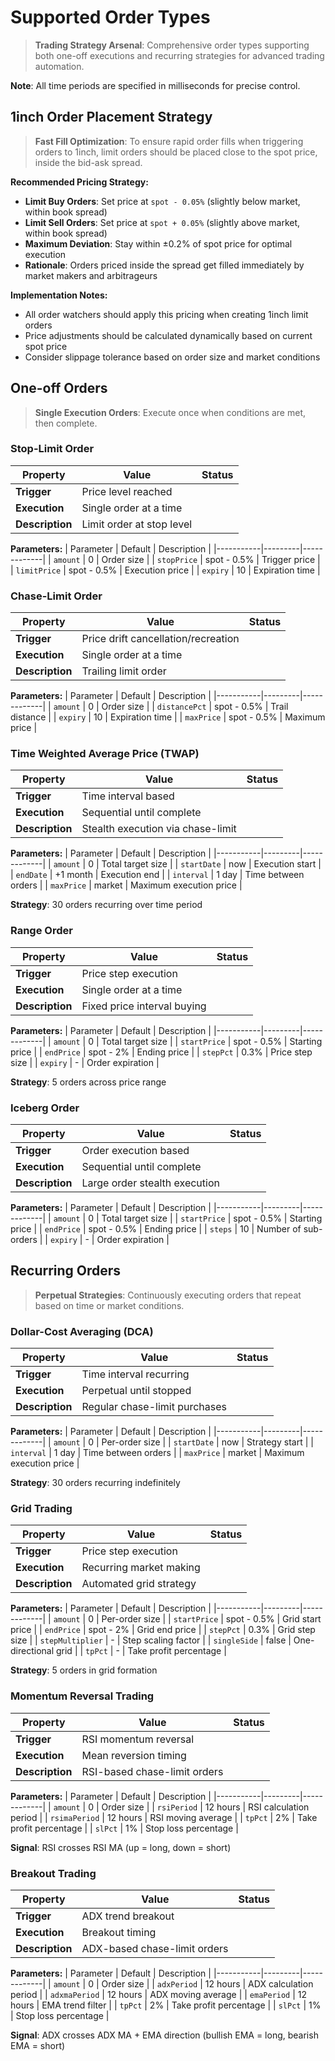 # Supported Order Types

> **Trading Strategy Arsenal**: Comprehensive order types supporting both one-off executions and recurring strategies for advanced trading automation.

**Note**: All time periods are specified in milliseconds for precise control.

## 1inch Order Placement Strategy

> **Fast Fill Optimization**: To ensure rapid order fills when triggering orders to 1inch, limit orders should be placed close to the spot price, inside the bid-ask spread.

**Recommended Pricing Strategy:**

- **Limit Buy Orders**: Set price at `spot - 0.05%` (slightly below market, within book spread)
- **Limit Sell Orders**: Set price at `spot + 0.05%` (slightly above market, within book spread)
- **Maximum Deviation**: Stay within ±0.2% of spot price for optimal execution
- **Rationale**: Orders priced inside the spread get filled immediately by market makers and arbitrageurs

**Implementation Notes:**

- All order watchers should apply this pricing when creating 1inch limit orders
- Price adjustments should be calculated dynamically based on current spot price
- Consider slippage tolerance based on order size and market conditions

## One-off Orders

> **Single Execution Orders**: Execute once when conditions are met, then complete.

### Stop-Limit Order

| Property        | Value                     | Status |
| --------------- | ------------------------- | ------ |
| **Trigger**     | Price level reached       |        |
| **Execution**   | Single order at a time    |        |
| **Description** | Limit order at stop level |        |

**Parameters:**
| Parameter | Default | Description |
|-----------|---------|-------------|
| `amount` | 0 | Order size |
| `stopPrice` | spot - 0.5% | Trigger price |
| `limitPrice` | spot - 0.5% | Execution price |
| `expiry` | 10 | Expiration time |

### Chase-Limit Order

| Property        | Value                               | Status |
| --------------- | ----------------------------------- | ------ |
| **Trigger**     | Price drift cancellation/recreation |        |
| **Execution**   | Single order at a time              |        |
| **Description** | Trailing limit order                |        |

**Parameters:**
| Parameter | Default | Description |
|-----------|---------|-------------|
| `amount` | 0 | Order size |
| `distancePct` | spot - 0.5% | Trail distance |
| `expiry` | 10 | Expiration time |
| `maxPrice` | spot - 0.5% | Maximum price |

### Time Weighted Average Price (TWAP)

| Property        | Value                             | Status |
| --------------- | --------------------------------- | ------ |
| **Trigger**     | Time interval based               |        |
| **Execution**   | Sequential until complete         |        |
| **Description** | Stealth execution via chase-limit |        |

**Parameters:**
| Parameter | Default | Description |
|-----------|---------|-------------|
| `amount` | 0 | Total target size |
| `startDate` | now | Execution start |
| `endDate` | +1 month | Execution end |
| `interval` | 1 day | Time between orders |
| `maxPrice` | market | Maximum execution price |

**Strategy**: 30 orders recurring over time period

### Range Order

| Property        | Value                       | Status |
| --------------- | --------------------------- | ------ |
| **Trigger**     | Price step execution        |        |
| **Execution**   | Single order at a time      |        |
| **Description** | Fixed price interval buying |        |

**Parameters:**
| Parameter | Default | Description |
|-----------|---------|-------------|
| `amount` | 0 | Total target size |
| `startPrice` | spot - 0.5% | Starting price |
| `endPrice` | spot - 2% | Ending price |
| `stepPct` | 0.3% | Price step size |
| `expiry` | - | Order expiration |

**Strategy**: 5 orders across price range

### Iceberg Order

| Property        | Value                         | Status |
| --------------- | ----------------------------- | ------ |
| **Trigger**     | Order execution based         |        |
| **Execution**   | Sequential until complete     |        |
| **Description** | Large order stealth execution |        |

**Parameters:**
| Parameter | Default | Description |
|-----------|---------|-------------|
| `amount` | 0 | Total target size |
| `startPrice` | spot - 0.5% | Starting price |
| `endPrice` | spot - 0.5% | Ending price |
| `steps` | 10 | Number of sub-orders |
| `expiry` | - | Order expiration |

## Recurring Orders

> **Perpetual Strategies**: Continuously executing orders that repeat based on time or market conditions.

### Dollar-Cost Averaging (DCA)

| Property        | Value                         | Status |
| --------------- | ----------------------------- | ------ |
| **Trigger**     | Time interval recurring       |        |
| **Execution**   | Perpetual until stopped       |        |
| **Description** | Regular chase-limit purchases |        |

**Parameters:**
| Parameter | Default | Description |
|-----------|---------|-------------|
| `amount` | 0 | Per-order size |
| `startDate` | now | Strategy start |
| `interval` | 1 day | Time between orders |
| `maxPrice` | market | Maximum execution price |

**Strategy**: 30 orders recurring indefinitely

### Grid Trading

| Property        | Value                   | Status |
| --------------- | ----------------------- | ------ |
| **Trigger**     | Price step execution    |        |
| **Execution**   | Recurring market making |        |
| **Description** | Automated grid strategy |        |

**Parameters:**
| Parameter | Default | Description |
|-----------|---------|-------------|
| `amount` | 0 | Per-order size |
| `startPrice` | spot - 0.5% | Grid start price |
| `endPrice` | spot - 2% | Grid end price |
| `stepPct` | 0.3% | Grid step size |
| `stepMultiplier` | - | Step scaling factor |
| `singleSide` | false | One-directional grid |
| `tpPct` | - | Take profit percentage |

**Strategy**: 5 orders in grid formation

### Momentum Reversal Trading

| Property        | Value                        | Status |
| --------------- | ---------------------------- | ------ |
| **Trigger**     | RSI momentum reversal        |        |
| **Execution**   | Mean reversion timing        |        |
| **Description** | RSI-based chase-limit orders |        |

**Parameters:**
| Parameter | Default | Description |
|-----------|---------|-------------|
| `amount` | 0 | Order size |
| `rsiPeriod` | 12 hours | RSI calculation period |
| `rsimaPeriod` | 12 hours | RSI moving average |
| `tpPct` | 2% | Take profit percentage |
| `slPct` | 1% | Stop loss percentage |

**Signal**: RSI crosses RSI MA (up = long, down = short)

### Breakout Trading

| Property        | Value                        | Status |
| --------------- | ---------------------------- | ------ |
| **Trigger**     | ADX trend breakout           |        |
| **Execution**   | Breakout timing              |        |
| **Description** | ADX-based chase-limit orders |        |

**Parameters:**
| Parameter | Default | Description |
|-----------|---------|-------------|
| `amount` | 0 | Order size |
| `adxPeriod` | 12 hours | ADX calculation period |
| `adxmaPeriod` | 12 hours | ADX moving average |
| `emaPeriod` | 12 hours | EMA trend filter |
| `tpPct` | 2% | Take profit percentage |
| `slPct` | 1% | Stop loss percentage |

**Signal**: ADX crosses ADX MA + EMA direction (bullish EMA = long, bearish EMA = short)
